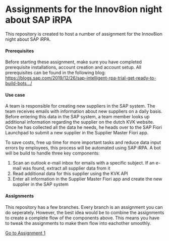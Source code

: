 # Assignments for the Innov8ion night about SAP iRPA
This repository is created to host a number of assignment for the Innov8ion night about SAP iRPA.

#### Prerequisites
Before starting these assignment, make sure you have completed prerequisite installations, account creation and account setup. All prerequisites can be found in the following blog:
https://blogs.sap.com/2019/12/26/sap-intelligent-rpa-trial-get-ready-to-build-bots.../

#### Use case
A team is responsible for creating new suppliers in the SAP system. The team receives emails with information about new suppliers on a daily basis. Before entering this data in the SAP system, a team member looks up additional information regarding the supplier on the dutch KVK website. Once he has collected all the data he needs, he heads over to the SAP Fiori Launchpad to submit a new supplier in the Supplier Master Fiori app.

To save costs, free up time for more important tasks and reduce data input errors by employees, this process will be automated using SAP iRPA. A bot will be build to handle three key components:

1. Scan an outlook e-mail inbox for emails with a specific subject. If an e-mail was found, extract all supplier data from it
2. Read additional data for this supplier using the KVK API
3. Enter all information in the Supplier Master Fiori app and create the new supplier in the SAP system

#### Assignments
This repository has a few branches. Every branch is an assignment you can do seperately. However, the best idea would be to combine the assignments to create a complete flow of the components above. This means you have to tweak the assignments to make them flow into eachother smoothly.

[Go to Assignment 1](https://github.com/Innov8ion-developer/SAP_iRPA_Assignments/tree/1_Scan_and_Read_Email)
